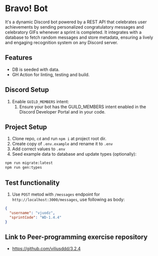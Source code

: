 # Bravo! Bot

It's a dynamic Discord bot powered by a REST API that celebrates user achievements by sending personalized congratulatory messages and celebratory GIFs whenever a sprint is completed. It integrates with a database to fetch random messages and store metadata, ensuring a lively and engaging recognition system on any Discord server.

## Features

- DB is seeded with data.
- GH Action for linting, testing and build.

## Discord Setup

1. Enable `GUILD_MEMBERS` intent:
   1. Ensure your bot has the GUILD_MEMBERS intent enabled in the Discord Developer Portal and in your code.

## Project Setup

1. Clone repo, `cd` and run `npm i` at project root dir.
2. Create copy of `.env.example` and rename it to `.env`
3. Add correct values to `.env`
4. Seed example data to database and update types (optionally):

```sh
npm run migrate:latest
npm run gen:types
```

## Test functionality

1. Use `POST` metod with `/messages` endpoint for `http://localhost:3000/messages`, use following as body:

```json
{
  "username": "vjuodz",
  "sprintCode": "WD-1.4.4"
}
```

## Link to Peer-programming exercise repository

- https://github.com/viliusddd/3.2.4
